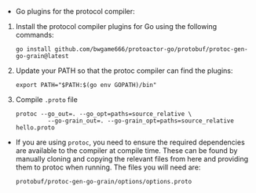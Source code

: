 - Go plugins for the protocol compiler:

1. Install the protocol compiler plugins for Go using the following commands:
    ```
    go install github.com/bwgame666/protoactor-go/protobuf/protoc-gen-go-grain@latest
    ```

2. Update your PATH so that the protoc compiler can find the plugins:
    ```
    export PATH="$PATH:$(go env GOPATH)/bin"
    ```
    
3. Compile `.proto` file
   ```
   protoc --go_out=. --go_opt=paths=source_relative \
            --go-grain_out=. --go-grain_opt=paths=source_relative hello.proto
   ```

- If you are using `protoc`, you need to ensure the required dependencies are available to the compiler at compile time. These can be found by manually cloning and copying the relevant files from here and providing them to protoc when running. The files you will need are:
    ```
    protobuf/protoc-gen-go-grain/options/options.proto
    ```
